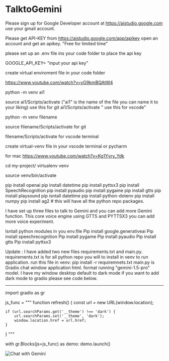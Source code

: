 # TalktoGemini

Please sign up for Google Developer account at https://aistudio.google.com use your gmail account.

Please get API-KEY from https://aistudio.google.com/app/apikey open an account and get an apikey. "Free for limited time"

please set up an .env file ins your code folder to place the api key

GOOGLE_API_KEY= "input your api key"

create virtual enviroment file in your code folder

https://www.youtube.com/watch?v=yG9kmBQAtW4

python -m venv ai1

source ai1/Scripts/activate ("ai1" is the name of the file you can name it to your liking) use this for git ai1/Scripts/activate " use this for vscode"

python -m venv filename

source filename/Scripts/activate for git

filename/Scripts/activate for vscode terminal

create virtual-venv file in your vscode terminal or pycharm

for mac https://www.youtube.com/watch?v=Kg1Yvry_Ydk

cd my-project/ virtualenv venv

source venv/bin/activate

pip install openai pip install datetime pip install pyttsx3
pip install SpeechRecognition pip install pyaudio pip install pygame pip install gtts pip install playsound pip isntall datetime pip install python-dotenv pip install numpy pip install ag2 # this will have all the python repo packages.

I have set up three files to talk to Gemini and you can add more Gemini function. This core voice engine  using GTTS and PYTTSX3 you can add more  voice experiment.

Isntall python modules in you env.file
Pip install google.generativeai
Pip install speechrecognition
Pip install pygame
Pip install pyaudio
Pip install gtts
Pip install pyttsx3

Update : I have added two new files requirements.txt and main.py.
requirements.txt is for all python repo you will to install in venv to run application. run this file in venv: pip install -r requiremnets.txt
main.py is Gradio chat window application html. format running "gemini-1.5-pro" model.
I have my window desktop default to dark mode if you want to add dark mode to gradio please see code below.
****
import gradio as gr

js_func = """
function refresh() {
    const url = new URL(window.location);

    if (url.searchParams.get('__theme') !== 'dark') {
        url.searchParams.set('__theme', 'dark');
        window.location.href = url.href;
    }
}
"""

with gr.Blocks(js=js_func) as demo:
    demo.launch()



![Chat with Gemini](https://github.com/user-attachments/assets/98b3d08e-5c65-4475-bfeb-3681c51ecd32)



